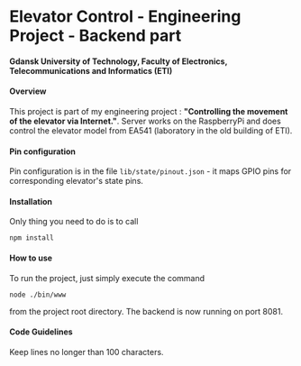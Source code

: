 Elevator Control - Engineering Project - Backend part
============
#### Gdansk University of Technology, Faculty of Electronics, Telecommunications and Informatics (ETI)

#### Overview

This project is part of my engineering project : **"Controlling the movement of the elevator via Internet."**. 
Server works on the RaspberryPi and does control the elevator model from EA541 
(laboratory in the old building of ETI).


#### Pin configuration

Pin configuration is in the file `lib/state/pinout.json` - it maps GPIO pins 
for corresponding elevator's state pins.

#### Installation

Only thing you need to do is to call

`npm install`

#### How to use

To run the project, just simply execute the command

`node ./bin/www`

from the project root directory. The backend is now running on port 8081.

#### Code Guidelines

Keep lines no longer than 100 characters.